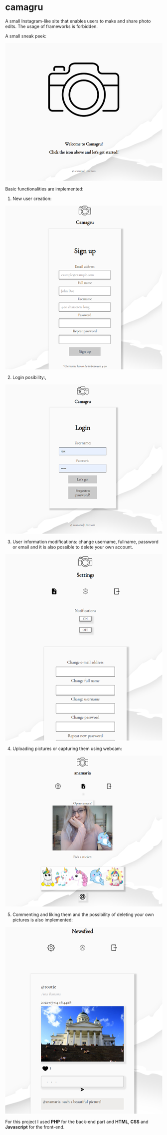 # camagru

A small Instagram-like site that enables users to make and share photo edits.
The usage of frameworks is forbidden.

A small sneak peek:

![This is an image](https://github.com/acamaras0/camagru/blob/main/screenshots/9.png)


Basic functionalities are implemented:
1. New user creation:

![This is an image](https://github.com/acamaras0/camagru/blob/main/screenshots/8.png)

2. Login posibility:,  

![This is an image](https://github.com/acamaras0/camagru/blob/main/screenshots/10.png)

3. User information modifications: change username, fullname, password or email and it is also possible to delete your own account.

![This is an image](https://github.com/acamaras0/camagru/blob/main/screenshots/7.png)

4. Uploading pictures or capturing them using webcam:

![This is an image](https://github.com/acamaras0/camagru/blob/main/screenshots/5.png)

5. Commenting and liking them and the possibility of deleting your own pictures is also implemented:

![This is an image](https://github.com/acamaras0/camagru/blob/main/screenshots/3.png)

For this project I used **PHP** for the back-end part and **HTML**, **CSS** and **Javascript** for the front-end.
